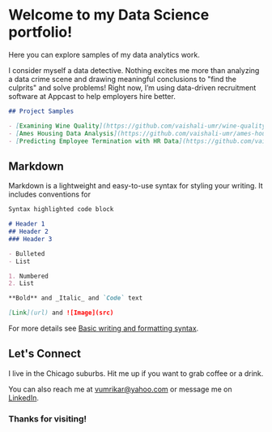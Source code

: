 # Welcome to my Data Science portfolio!

Here you can explore samples of my data analytics work.

I consider myself a data detective. Nothing excites me more than analyzing a data crime scene and drawing meaningful conclusions to "find the culprits" and solve problems! Right now, I’m using data-driven recruitment software at Appcast to help employers hire better.

```markdown
## Project Samples

- [Examining Wine Quality](https://github.com/vaishali-umr/wine-quality)
- [Ames Housing Data Analysis](https://github.com/vaishali-umr/ames-housing)
- [Predicting Employee Termination with HR Data](https://github.com/vaishali-umr/hr-data)
```

## Markdown

Markdown is a lightweight and easy-to-use syntax for styling your writing. It includes conventions for

```markdown
Syntax highlighted code block

# Header 1
## Header 2
### Header 3

- Bulleted
- List

1. Numbered
2. List

**Bold** and _Italic_ and `Code` text

[Link](url) and ![Image](src)
```

For more details see [Basic writing and formatting syntax](https://docs.github.com/en/github/writing-on-github/getting-started-with-writing-and-formatting-on-github/basic-writing-and-formatting-syntax).

## Let's Connect

I live in the Chicago suburbs. Hit me up if you want to grab coffee or a drink.

You can also reach me at vumrikar@yahoo.com or message me on [LinkedIn](https://www.linkedin.com/in/vaishali-umrikar-a4871985/).

### Thanks for visiting!
